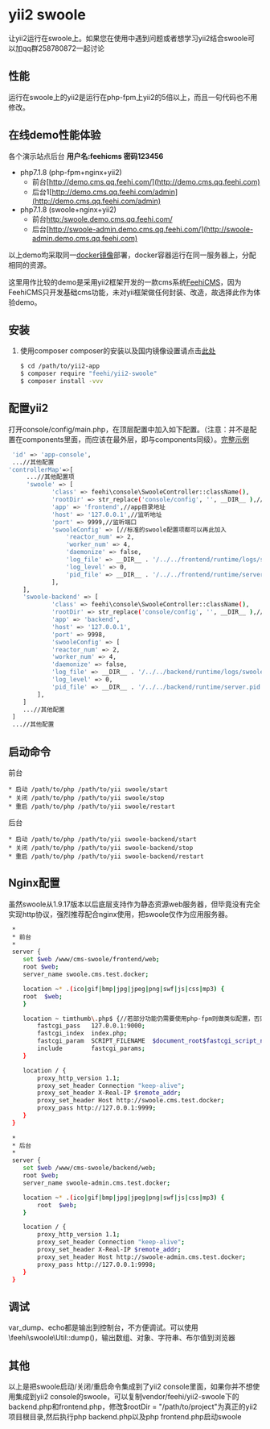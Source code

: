 yii2 swoole
===============================

让yii2运行在swoole上。如果您在使用中遇到问题或者想学习yii2结合swoole可以加qq群258780872一起讨论


性能
----------------
运行在swoole上的yii2是运行在php-fpm上yii2的5倍以上，而且一句代码也不用修改。
 
 
在线demo性能体验
----------------
各个演示站点后台   **用户名:feehicms 密码123456**
  * php7.1.8 (php-fpm+nginx+yii2)
    * 前台[http://demo.cms.qq.feehi.com/](http://demo.cms.qq.feehi.com)
    * 后台1[http://demo.cms.qq.feehi.com/admin](http://demo.cms.qq.feehi.com/admin)
  * php7.1.8 (swoole+nginx+yii2)
    * 前台[http:/swoole.demo.cms.qq.feehi.com/](http://swoole.demo.cms.qq.feehi.com)
    * 后台[http://swoole-admin.demo.cms.qq.feehi.com/](http://swoole-admin.demo.cms.qq.feehi.com)

以上demo均采取同一[docker镜像](https://www.github.com/liufee/docker)部署，docker容器运行在同一服务器上，分配相同的资源。

这里用作比较的demo是采用yii2框架开发的一款cms系统[FeehiCMS](http://www.github.com/liufee/cms)，因为FeehiCMS只开发基础cms功能，未对yii框架做任何封装、改造，故选择此作为体验demo。
 
安装
---------------
1. 使用composer
     composer的安装以及国内镜像设置请点击[此处](http://www.phpcomposer.com/)
     
     ```bash
     $ cd /path/to/yii2-app
     $ composer require "feehi/yii2-swoole"
     $ composer install -vvv
     ```
 

配置yii2
-------------
打开console/config/main.php，在顶层配置中加入如下配置。（注意：并不是配置在components里面，而应该在最外层，即与components同级）。[完整示例](https://github.com/liufee/cms/blob/master/console/config/main.php)

```bash
 'id' => 'app-console',
 ...//其他配置
'controllerMap'=>[
     ...//其他配置项
     'swoole' => [
            'class' => feehi\console\SwooleController::className(),
            'rootDir' => str_replace('console/config', '', __DIR__ ),//yii2项目根路径
            'app' => 'frontend',//app目录地址
            'host' => '127.0.0.1',//监听地址
            'port' => 9999,//监听端口
            'swooleConfig' => [//标准的swoole配置项都可以再此加入
                'reactor_num' => 2,
                'worker_num' => 4,
                'daemonize' => false,
                'log_file' => __DIR__ . '/../../frontend/runtime/logs/swoole.log',
                'log_level' => 0,
                'pid_file' => __DIR__ . '/../../frontend/runtime/server.pid',
            ],
    ],
    'swoole-backend' => [
            'class' => feehi\console\SwooleController::className(),
            'rootDir' => str_replace('console/config', '', __DIR__ ),//yii2项目根路径
            'app' => 'backend',
            'host' => '127.0.0.1',
            'port' => 9998,
            'swooleConfig' => [
            'reactor_num' => 2,
            'worker_num' => 4,
            'daemonize' => false,
            'log_file' => __DIR__ . '/../../backend/runtime/logs/swoole.log',
            'log_level' => 0,
            'pid_file' => __DIR__ . '/../../backend/runtime/server.pid',
        ],
    ]
    ...//其他配置
 ]
 ...//其他配置
```


启动命令
-------------
前台

    * 启动 /path/to/php /path/to/yii swoole/start
    * 关闭 /path/to/php /path/to/yii swoole/stop
    * 重启 /path/to/php /path/to/yii swoole/restart

后台

    * 启动 /path/to/php /path/to/yii swoole-backend/start
    * 关闭 /path/to/php /path/to/yii swoole-backend/stop
    * 重启 /path/to/php /path/to/yii swoole-backend/restart

Nginx配置
-------------
虽然swoole从1.9.17版本以后底层支持作为静态资源web服务器，但毕竟没有完全实现http协议，强烈推荐配合nginx使用，把swoole仅作为应用服务器。

```bash
 *
 * 前台
 *
 server {
    set $web /www/cms-swoole/frontend/web;
    root $web;
    server_name swoole.cms.test.docker;

    location ~* .(ico|gif|bmp|jpg|jpeg|png|swf|js|css|mp3) {
    root  $web;
    }

    location ~ timthumb\.php$ {//若部分功能仍需要使用php-fpm则做类似配置，否则删除此段
        fastcgi_pass   127.0.0.1:9000;
        fastcgi_index  index.php;
        fastcgi_param  SCRIPT_FILENAME  $document_root$fastcgi_script_name;
        include        fastcgi_params;
    }

    location / {
        proxy_http_version 1.1;
        proxy_set_header Connection "keep-alive";
        proxy_set_header X-Real-IP $remote_addr;
        proxy_set_header Host http://swoole.cms.test.docker;
        proxy_pass http://127.0.0.1:9999;
    }
 }
 
 *
 * 后台
 *
 server {
    set $web /www/cms-swoole/backend/web;
    root $web;
    server_name swoole-admin.cms.test.docker;

    location ~* .(ico|gif|bmp|jpg|jpeg|png|swf|js|css|mp3) {
        root  $web;
    }

    location / {
        proxy_http_version 1.1;
        proxy_set_header Connection "keep-alive";
        proxy_set_header X-Real-IP $remote_addr;
        proxy_set_header Host http://swoole-admin.cms.test.docker;
        proxy_pass http://127.0.0.1:9998;
    }
 }
```


调试
-------------
var_dump、echo都是输出到控制台，不方便调试。可以使用\feehi\swoole\Util::dump()，输出数组、对象、字符串、布尔值到浏览器


其他
-------------
以上是把swoole启动/关闭/重启命令集成到了yii2 console里面，如果你并不想使用集成到yii2 console的swoole，可以复制vendor/feehi/yii2-swoole下的backend.php和frontend.php，修改$rootDir = "/path/to/project"为真正的yii2项目根目录,然后执行php backend.php以及php frontend.php启动swoole
